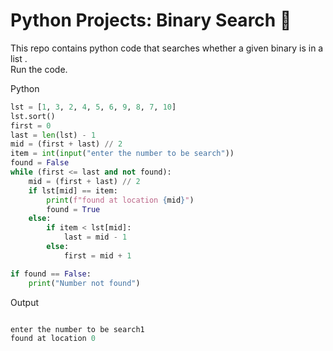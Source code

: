 # Python Projects: Binary Search 🐍
This repo contains python code that searches whether a given binary is in a list . <br>
Run the code.


Python
```python
lst = [1, 3, 2, 4, 5, 6, 9, 8, 7, 10]
lst.sort()
first = 0
last = len(lst) - 1
mid = (first + last) // 2
item = int(input("enter the number to be search"))
found = False
while (first <= last and not found):
    mid = (first + last) // 2
    if lst[mid] == item:
        print(f"found at location {mid}")
        found = True
    else:
        if item < lst[mid]:
            last = mid - 1
        else:
            first = mid + 1

if found == False:
    print("Number not found")
```

Output
```python

enter the number to be search1
found at location 0
```

